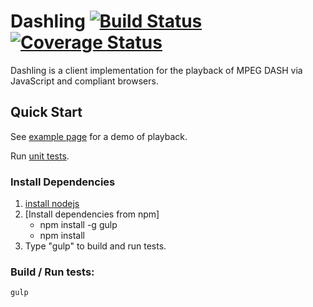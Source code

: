 # Dashling [![Build Status](https://travis-ci.org/dzearing/dashling.png?branch=gh-pages)](https://travis-ci.org/dzearing/dashling) [![Coverage Status](https://coveralls.io/repos/dzearing/dashling/badge.png?branch=gh-pages)](https://coveralls.io/r/dzearing/dashling?branch=gh-pages)

Dashling is a client implementation for the playback of MPEG DASH via JavaScript and compliant browsers.

## Quick Start

See [example page](http://dzearing.github.io/dashling/examples/index.html) for a demo of playback.

Run [unit tests](http://dzearing.github.io/dashling/test/runner.html).

### Install Dependencies
1. [install nodejs](http://nodejs.org/)
2. [Install dependencies from npm]
    * npm install -g gulp
    * npm install
3. Type "gulp" to build and run tests.

### Build / Run tests:
```
gulp
```
